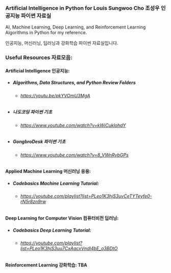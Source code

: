 ### Artificial Intelligence in Python for Louis Sungwoo Cho 조성우 인공지능 파이썬 자료실

AI, Machine Learning, Deep Learning, and Reinforcement Learning Algorithms in Python for my reference.

인공지능, 머신러닝, 딥러닝과 강화학습 파이썬 자료실입니다. 

### Useful Resources 자료모음:

#### Artificial Intelligence 인공지능: 
 - ##### Algorithms, Data Structures, and Python Review Folders
    - ###### https://youtu.be/pkYVOmU3MgA
 - ##### 나도코딩 파이썬 기초
    - ###### https://www.youtube.com/watch?v=kWiCuklohdY
 - ##### GongbroDesk 파이썬 기초
    - ###### https://www.youtube.com/watch?v=8_VWnRvbGPs
   

#### Applied Machine Learning 머신러닝 응용: 
 - ##### Codebasics Machine Learning Tutorial: 
   - ###### https://youtube.com/playlist?list=PLeo1K3hjS3uvCeTYTeyfe0-rN5r8zn9rw

#### Deep Learning for Computer Vision 컴퓨터비전 딥러닝: 
 - ##### Codebasics Deep Learning Tutorial:
   - ###### https://youtube.com/playlist?list=PLeo1K3hjS3uu7CxAacxVndI4bE_o3BDtO

#### Reinforcement Learning 강화학습: TBA
